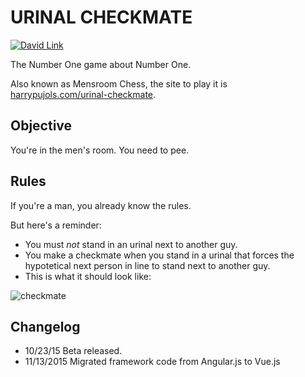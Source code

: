 URINAL CHECKMATE
================

[![David Link](https://david-dm.org/harrypujols/gulp.png)](https://david-dm.org/harrypujols/urinal-chess)

The Number One game about Number One.

Also known as Mensroom Chess, the site to play it is [harrypujols.com/urinal-checkmate](http://harrypujols.com/urinal-checkmate).

## Objective
You're in the men's room. You need to pee.

## Rules
If you're a man, you already know the rules.

But here's a reminder:

- You must *not* stand in an urinal next to another guy.
- You make a checkmate when you stand in a urinal that forces the hypotetical next person in line to stand next to another guy.
- This is what it should look like:

![checkmate](http://www.peoplesniper.com/image/people/small/1208/-people-pic-1346178375.jpg)

## Changelog
- 10/23/15 Beta released.
- 11/13/2015 Migrated framework code from Angular.js to Vue.js
